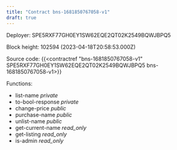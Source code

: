 ```yaml
---
title: "Contract bns-1681850767058-v1"
draft: true
---
```

Deployer: SPE5RXF77GH0EY1SW62EQE2QT02K2549BQWJBPQ5


 



Block height: 102594 (2023-04-18T20:58:53.000Z)

Source code: {{<contractref "bns-1681850767058-v1" SPE5RXF77GH0EY1SW62EQE2QT02K2549BQWJBPQ5 bns-1681850767058-v1>}}

Functions:

* list-name _private_
* to-bool-response _private_
* change-price _public_
* purchase-name _public_
* unlist-name _public_
* get-current-name _read_only_
* get-listing _read_only_
* is-admin _read_only_
